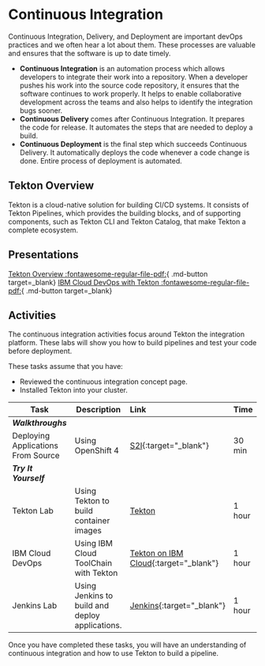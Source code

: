 # Continuous Integration

Continuous Integration, Delivery, and Deployment are important devOps practices and we often hear a lot about them. These processes are valuable and ensures that the software is up to date timely.

- **Continuous Integration** is an automation process which allows developers to integrate their work into a repository. When a developer pushes his work into the source code repository, it ensures that the software continues to work properly. It helps to enable collaborative development across the teams and also helps to identify the integration bugs sooner.
- **Continuous Delivery** comes after Continuous Integration. It prepares the code for release. It automates the steps that are needed to deploy a build.
- **Continuous Deployment** is the final step which succeeds Continuous Delivery. It automatically deploys the code whenever a code change is done. Entire process of deployment is automated.

## Tekton Overview

Tekton is a cloud-native solution for building CI/CD systems. It consists of Tekton Pipelines, which provides the building blocks, and of supporting components, such as Tekton CLI and Tekton Catalog, that make Tekton a complete ecosystem.

## Presentations

[Tekton Overview :fontawesome-regular-file-pdf:](../materials/04-Tekton-Overview.pdf){ .md-button target=_blank}
[IBM Cloud DevOps with Tekton :fontawesome-regular-file-pdf:](../materials/10-IBM-Cloud-DevOps.pdf ){ .md-button target=_blank}

## Activities

The continuous integration activities focus around Tekton the integration platform. These labs will show you how to build pipelines and test your code before deployment.

These tasks assume that you have:

- Reviewed the continuous integration concept page.
- Installed Tekton into your cluster.

| Task                            | Description         | Link        | Time    |
| --------------------------------| ------------------  |:----------- |---------|
| ***Walkthroughs***                         |         |         |     |
| Deploying Applications From Source |  Using OpenShift 4 | [S2I](https://learn.openshift.com/introduction/deploying-python/){:target="_blank"} | 30 min |
| ***Try It Yourself***                         |         |         |     |
| Tekton Lab | Using Tekton to build container images | [Tekton](labs/openshift.md) | 1 hour |
| IBM Cloud DevOps | Using IBM Cloud ToolChain with Tekton | [Tekton on IBM Cloud](../continuous-integration/activities/ibm-toolchain){:target="_blank"} | 1 hour |
| Jenkins Lab | Using Jenkins to build and deploy applications. | [Jenkins](../continuous-integration/activities/jenkins/openshift){:target="_blank"} | 1 hour |

Once you have completed these tasks, you will have an understanding of continuous integration and how to use Tekton to build a pipeline.
